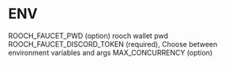 # ENV
ROOCH_FAUCET_PWD (option) rooch wallet pwd
ROOCH_FAUCET_DISCORD_TOKEN (required), Choose between environment variables and args
MAX_CONCURRENCY (option)